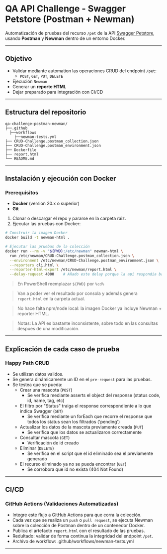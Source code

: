 # QA API Challenge - Swagger Petstore (Postman + Newman)

Automatización de pruebas del recurso `/pet` de la API [Swagger Petstore](https://petstore.swagger.io/), usando **Postman** y **Newman** dentro de un entorno Docker.

---

## Objetivo

- Validar mediante automation las operaciones CRUD del endpoint `/pet`:
  - `POST`, `GET`, `PUT`, `DELETE`
- Ejecución `Newman`
- Generar un **reporte HTML**
- Dejar preparado para integración con CI/CD

---

## Estructura del repositorio

```
qa-challenge-postman-newman/
├──.github
  ├──workflows
    ├──newman-tests.yml
├── CRUD-Challenge.postman_collection.json       
├── CRUD-Challenge.postman_environment.json      
├── Dockerfile                                   
├── report.html                                                               
└── README.md
```

---

## Instalación y ejecución con Docker

### Prerequisitos
- **Docker** (version 20.x o superior)
- **Git** 

1. Clonar o descargar el repo y pararse en la carpeta raiz.
2. Ejecutar las pruebas con Docker:

```bash
# Construir la imagen Docker
docker build -t newman-html .

# Ejecutar las pruebas de la colección
docker run --rm -v "${PWD}:/etc/newman" newman-html \
  run /etc/newman/CRUD-Challenge.postman_collection.json \
  --environment /etc/newman/CRUD-Challenge.postman_environment.json \
  --reporters cli,html \
  --reporter-html-export /etc/newman/report.html \
  --delay-request 4000    # Añado este delay porque la api respondia bastante lento
```
> En PowerShell reemplazar `${PWD}` por `%cd%`
  
> Van a poder ver el resultado por consola y además genera `report.html` en la carpeta actual.

> No hace falta npm/node local: la imagen Docker ya incluye Newman + reporter HTML.

> Notas: La API es bastante inconsistente, sobre todo en las consultas despues de una modificación.
---

## Explicación de cada caso de prueba

### Happy Path CRUD 
- Se utilizan datos validos.
- Se genera dinámicamente un ID en el `pre-request` para las pruebas.
- Se testea que se pueda:
  - Crear una mascota (`POST`)
    - Se verifica mediante asserts el object del response (status code, id, name, tag, etc)
  - El filtro por "Status" traiga el response correspondiente a lo que indica Swagger (`GET`)
    - Se verifica mediante un forEach que recorre el response que todos los status sean los filtrados ('pending')
  - Actualizar los datos de la mascota previamente creada (`PUT`)
    - Se verifica que los datos se actualizaron correctamente
  - Consultar mascota (`GET`)
    - Verificación de id creado
  - Eliminar (`DELETE`)
    - Se verifica en el script que el id eliminado sea el previamente generado
  - El recurso eliminado ya no se pueda encontrar (`GET`)
    - Se corrobora que id no exista (404 Not Found)
   
---

## CI/CD

### GitHub Actions (Validaciones Automatizadas)
- Integre este flujo a GitHub Actions para que corra la colección.
- Cada vez que se realiza un `push` o `pull request`, se ejecuta Newman sobre la colección de Postman dentro de un contenedor Docker.
- Publica el artefacto `report.html` con el resultado de las pruebas.
- Redultado: validar de forma continua la integridad del endpoint `/pet`.
- Archivo de workflow: .github/workflows/newman-tests.yml

---
